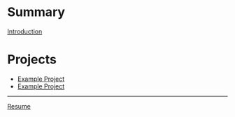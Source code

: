 # Summary

[Introduction](Introduction.md)

# Projects

- [Example Project](projects/p1.md)
- [Example Project](projects/p2.md)

---

[Resume](contact.md)
